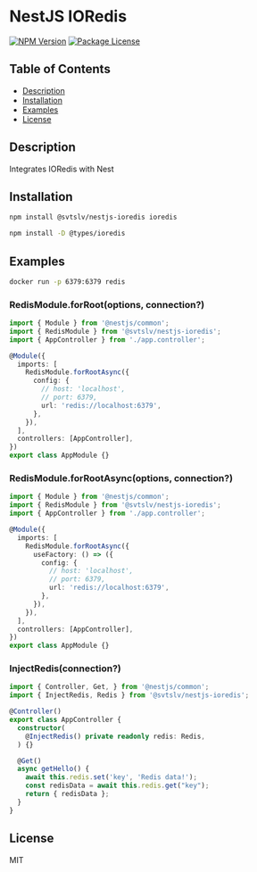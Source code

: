 # NestJS IORedis

<a href="https://www.npmjs.com/package/@svtslv/nestjs-ioredis"><img src="https://img.shields.io/npm/v/@svtslv/nestjs-ioredis.svg" alt="NPM Version" /></a>
<a href="https://www.npmjs.com/package/@svtslv/nestjs-ioredis"><img src="https://img.shields.io/npm/l/@svtslv/nestjs-ioredis.svg" alt="Package License" /></a>

## Table of Contents

- [Description](#description)
- [Installation](#installation)
- [Examples](#examples)
- [License](#license)

## Description
Integrates IORedis with Nest

## Installation

```bash
npm install @svtslv/nestjs-ioredis ioredis
```

```bash
npm install -D @types/ioredis
```

## Examples

```sh
docker run -p 6379:6379 redis
```

### RedisModule.forRoot(options, connection?)

```ts
import { Module } from '@nestjs/common';
import { RedisModule } from '@svtslv/nestjs-ioredis';
import { AppController } from './app.controller';

@Module({
  imports: [
    RedisModule.forRootAsync({
      config: { 
        // host: 'localhost',
        // port: 6379,
        url: 'redis://localhost:6379',
      },
    }),
  ],
  controllers: [AppController],
})
export class AppModule {}
```

### RedisModule.forRootAsync(options, connection?)

```ts
import { Module } from '@nestjs/common';
import { RedisModule } from '@svtslv/nestjs-ioredis';
import { AppController } from './app.controller';

@Module({
  imports: [
    RedisModule.forRootAsync({
      useFactory: () => ({
        config: { 
          // host: 'localhost',
          // port: 6379,
          url: 'redis://localhost:6379',
        },
      }),
    }),
  ],
  controllers: [AppController],
})
export class AppModule {}
```

### InjectRedis(connection?)

```ts
import { Controller, Get, } from '@nestjs/common';
import { InjectRedis, Redis } from '@svtslv/nestjs-ioredis';

@Controller()
export class AppController {
  constructor(
    @InjectRedis() private readonly redis: Redis,
  ) {}

  @Get()
  async getHello() {
    await this.redis.set('key', 'Redis data!');
    const redisData = await this.redis.get("key");
    return { redisData };
  }
}
```

## License

MIT
